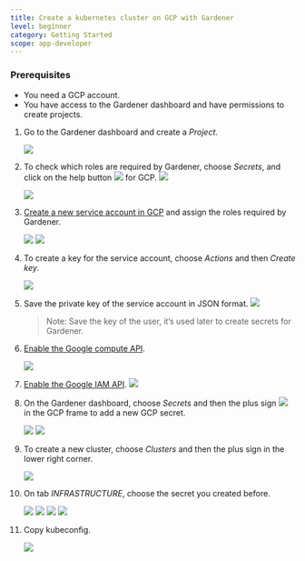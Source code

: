 ```yaml
---
title: Create a kubernetes cluster on GCP with Gardener
level: beginner
category: Getting Started
scope: app-developer
---
```


### Prerequisites

-   You need a GCP account.
-   You have access to the Gardener dashboard and have permissions to create projects.

1. Go to the Gardener dashboard and create a *Project*.

    <img src="images/new_gardener_project.jpg">


2. To check which roles are required by Gardener, choose *Secrets*, and click on the help button <img src="images/help_icon.jpg"> for GCP.
    <img src="images/gardenergcpsecret1.jpg">

    <img src="images/gardenergcpsecret2.jpg">

3. [Create a new service account in GCP](https://console.cloud.google.com/iam-admin/serviceaccounts) and assign the roles required by Gardener.

    <img src="images/gcpcreateserviceaccount0.jpg">

    <img src="images/gcpcreateserviceaccount1.jpg">

4. To create a key for the service account, choose *Actions* and then *Create key*.

    <img src="images/gcpcreatekey.jpg">

5. Save the private key of the service account in JSON format.
    <img src="images/gcpdownloadkey.jpg">

    > Note: Save the key of the user, it’s used later to create secrets for Gardener.

6. [Enable the Google compute API](https://console.developers.google.com/apis/library/compute.googleapis.com).

    <img src="images/gcpcomputeengineapi.jpg">


7. [Enable the Google IAM API](https://console.developers.google.com/apis/api/iam.googleapis.com/overview).
    <img src="images/gcpiamapi.jpg">

8. On the Gardener dashboard, choose *Secrets* and then the plus sign <img src="images/plus_icon.jpg"> in the GCP frame to add a new GCP secret.

    <img src="images/gardenergcpsecret01.jpg">

    <img src="images/gardeneraddgcpsecret.jpg">


9.  To create a new cluster, choose *Clusters* and then the plus sign in the lower right corner.

    <img src="images/new_cluster.jpg">

10. On tab *INFRASTRUCTURE*, choose the secret you created before. 


    <img src="images/gcpcreatecluster1.jpg">

    <img src="images/gcpcreatecluster2.jpg">

    <img src="images/create_cluster4.jpg">

    <img src="images/gcpcreatecluster2.jpg">


11. Copy kubeconfig.

    <img src="images/copy_kubeconfig.jpg">
